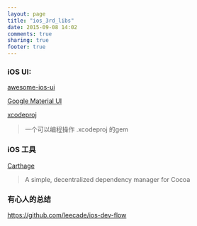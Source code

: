 ```yaml
---
layout: page
title: "ios_3rd_libs"
date: 2015-09-08 14:02
comments: true
sharing: true
footer: true
---
```


### iOS UI:

[awesome-ios-ui](https://github.com/cjwirth/awesome-ios-ui)

[Google Material UI](https://github.com/fpt-software/Material-Controls-For-iOS)

[xcodeproj](http://www.rubydoc.info/gems/xcodeproj)

> 一个可以编程操作 .xcodeproj 的gem

### iOS 工具

[Carthage](https://github.com/Carthage/Carthage)

> A simple, decentralized dependency manager for Cocoa

### 有心人的总结

https://github.com/leecade/ios-dev-flow